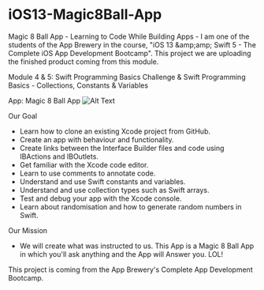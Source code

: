 # iOS13-Magic8Ball-App
Magic 8 Ball App - Learning to Code While Building Apps - I am one of the students of the App Brewery in the course, "iOS 13 &amp;amp;amp; Swift 5 - The Complete iOS App Development Bootcamp". This project we are uploading the finished product coming from this module. 

Module 4  &amp; 5: Swift Programming Basics Challenge &amp; Swift Programming Basics - Collections, Constants &amp; Variables 

App: Magic 8 Ball App
![Alt Text](https://media.giphy.com/media/SRvk9GPtPSLYmRfRtD/giphy.gif)



Our Goal
- Learn how to clone an existing Xcode project from GitHub.
- Create an app with behaviour and functionality.
- Create links between the Interface Builder files and code using IBActions and IBOutlets.
- Get familiar with the Xcode code editor.
- Learn to use comments to annotate code.
- Understand and use Swift constants and variables.
- Understand and use collection types such as Swift arrays.
- Test and debug your app with the Xcode console.
- Learn about randomisation and how to generate random numbers in Swift.


Our Mission
- We will create what was instructed to us. This App is a Magic 8 Ball App in which you'll ask anything and the App will Answer you. LOL!

This project is coming from the App Brewery's Complete App Development Bootcamp.
